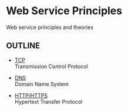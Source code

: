 Web Service Principles
======================

Web service principles and theories

OUTLINE
-------

- [TCP](tcp)  
  Transmission Control Protocol 
  
- [DNS](dns)  
  Domain Name System
  
- [HTTP/HTTPS](http)  
  Hypertext Transfer Protocol


